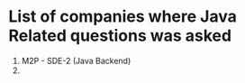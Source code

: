 # List of companies where Java Related questions was asked

1. M2P - SDE-2 (Java Backend)
2. 









